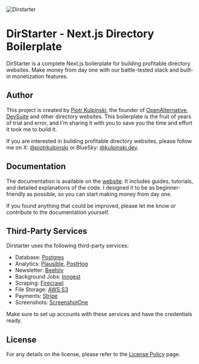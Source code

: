 ![Dirstarter](https://dirstarter.com/opengraph.png)

# DirStarter - Next.js Directory Boilerplate

DirStarter is a complete Next.js boilerplate for building profitable directory websites. Make money from day one with our battle-tested stack and built-in monetization features.

## Author

This project is created by [Piotr Kulpinski](https://kulpinski.dev), the founder of [OpenAlternative](https://openalternative.co), [DevSuite](https://devsuite.co) and other directory websites. This boilerplate is the fruit of years of trial and error, and I'm sharing it with you to save you the time and effort it took me to build it.

If you are interested in building profitable directory websites, please follow me on X: [@piotrkulpinski](https://x.com/piotrkulpinski) or BlueSky: [@kulpinski.dev](https://bsky.app/profile/kulpinski.dev).

## Documentation

The documentation is available on the [website](https://dirstarter.com/docs). It includes guides, tutorials, and detailed explanations of the code. I designed it to be as beginner-friendly as possible, so you can start making money from day one.

If you found anything that could be improved, please let me know or contribute to the documentation yourself.

## Third-Party Services

Dirstarter uses the following third-party services:

- Database: [Postgres](https://postgres.org)
- Analytics: [Plausible](https://plausible.io), [PostHog](https://posthog.com)
- Newsletter: [Beehiiv](https://kulp.in/beehiiv)
- Background Jobs: [Inngest](https://inngest.com)
- Scraping: [Firecrawl](https://kulp.in/firecrawl)
- File Storage: [AWS S3](https://aws.amazon.com/s3)
- Payments: [Stripe](https://stripe.com)
- Screenshots: [ScreenshotOne](https://kulp.in/screenshotone)

Make sure to set up accounts with these services and have the credentials ready.

## License

For any details on the license, please refer to the [License Policy](https://dirstarter.com/license-policy) page.
